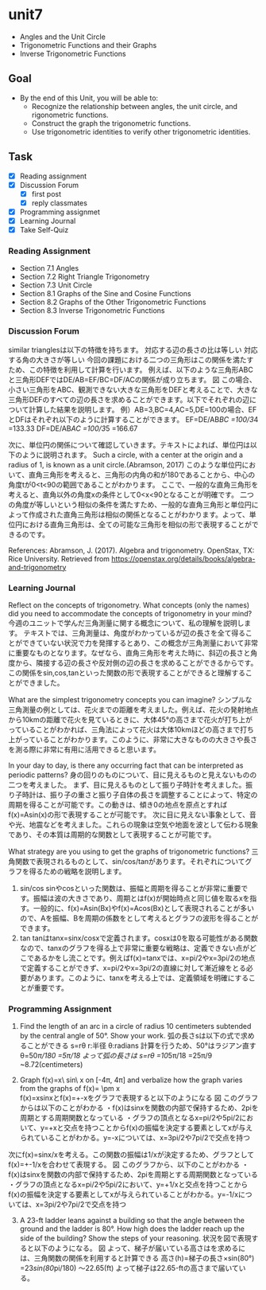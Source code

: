 # unit7

- Angles and the Unit Circle
- Trigonometric Functions and their Graphs
- Inverse Trigonometric Functions

## Goal

- By the end of this Unit, you will be able to:
  - Recognize the relationship between angles, the unit circle, and rigonometric functions.
  - Construct the graph the trigonometric functions.
  - Use trigonometric identities to verify other trigonometric identities.

## Task

- [x] Reading assignment
- [x] Discussion Forum
  - [x] first post
  - [x] reply classmates
- [x] Programming assignmet
- [x] Learning Journal
- [x] Take Self-Quiz

### Reading Assignment

- Section 7.1 Angles
- Section 7.2 Right Triangle Trigonometry
- Section 7.3 Unit Circle
- Section 8.1 Graphs of the Sine and Cosine Functions
- Section 8.2 Graphs of the Other Trigonometric Functions
- Section 8.3 Inverse Trigonometric Functions

### Discussion Forum

similar trianglesは以下の特徴を持ちます。
  対応する辺の長さの比は等しい
  対応する角の大きさが等しい
今回の課題における二つの三角形はこの関係を満たすため、この特徴を利用して計算を行います。
例えば、以下のような三角形ABCと三角形DEFではDE/AB=EF/BC=DF/ACの関係が成り立ちます。
図
この場合、小さい三角形をABC、観測できない大きな三角形をDEFと考えることで、大きな三角形DEFのすべての辺の長さを求めることができます。以下でそれぞれの辺について計算した結果を説明します。
例）AB=3,BC=4,AC=5,DE=100の場合、EFとDFはそれぞれ以下のように計算することができます。
EF=DE/AB*BC
=100/3*4
=133.33
DF=DE/AB*AC
=100/3*5
=166.67

次に、単位円の関係について確認していきます。テキストによれば、単位円は以下のように説明されます。
Such a circle, with a center at the origin and a radius of 1, is known as a unit circle.(Abramson, 2017)
このような単位円において、直角三角形を考えると、三角形の内角の和が180であることから、中心の角度tが0<t<90の範囲であることがわかります。
ここで、一般的な直角三角形を考えると、直角以外の角度xの条件として0<x<90となることが明確です。
二つの角度が等しいという相似の条件を満たすため、一般的な直角三角形と単位円によって作成された直角三角形は相似の関係となることがわかります。よって、単位円における直角三角形は、全ての可能な三角形を相似の形で表現することができるのです。

References:
Abramson, J. (2017). Algebra and trigonometry. OpenStax, TX: Rice University. Retrieved from <https://openstax.org/details/books/algebra-and-trigonometry>

### Learning Journal

Reflect on the concepts of trigonometry. What concepts (only the names) did you need to accommodate the concepts of trigonometry in your mind?
今週のユニットで学んだ三角測量に関する概念について、私の理解を説明します。
テキストでは、三角測量は、角度がわかっているが辺の長さを全て得ることができていない状況で力を発揮するとあり、この概念が三角測量において非常に重要なものとなります。なぜなら、直角三角形を考えた時に、斜辺の長さと角度から、隣接する辺の長さや反対側の辺の長さを求めることができるからです。この関係をsin,cos,tanといった関数の形で表現することができると理解することができました。

What are the simplest trigonometry concepts you can imagine?
シンプルな三角測量の例としては、花火までの距離を考えました。例えば、花火の発射地点から10kmの距離で花火を見ているときに、大体45°の高さまで花火が打ち上がっていることがわかれば、三角法によって花火は大体10kmほどの高さまで打ち上がっていることがわかります。このように、非常に大きなものの大きさや長さを測る際に非常に有用に活用できると思います。

In your day to day, is there any occurring fact that can be interpreted as periodic patterns?
身の回りのものについて、目に見えるものと見えないものの二つを考えました。
まず、目に見えるものとして振り子時計を考えました。振り子時計は、振り子の重さと振り子自体の長さを調整することによって、特定の周期を得ることが可能です。この動きは、傾き0の地点を原点とすればf(x)=Asin(x)の形で表現することが可能です。
次に目に見えない事象として、音や光、地震などを考えました。これらの現象は空気や地面を波として伝わる現象であり、その本質は周期的な関数として表現することが可能です。

What strategy are you using to get the graphs of trigonometric functions?
三角関数で表現されるものとして、sin/cos/tanがあります。それぞれについてグラフを得るための戦略を説明します。

1. sin/cos
sinやcosといった関数は、振幅と周期を得ることが非常に重要です。振幅は波の大きさであり、周期とはf(x)が開始時点と同じ値を取るxを指す。一般的に、f(x)=Asin(Bx)やf(x)=Acos(Bx)として表現されることが多いので、Aを振幅、Bを周期の係数をとして考えるとグラフの波形を得ることができます。
2. tan
tanはtanx=sinx/cosxで定義されます。cosxは0を取る可能性がある関数なので、tanxのグラフを得る上で非常に重要な戦略は、定義できない点がどこであるかをし流ことです。例えばf(x)=tanxでは、x=pi/2やx=3pi/2の地点で定義することができず、x=pi/2やx=3pi/2の直線に対して漸近線をとる必要があります。このように、tanxを考える上では、定義領域を明確にすることが重要です。

### Programming Assignment

1. Find the length of an arc in a circle of radius 10 centimeters subtended by the central angle of 50°. Show your work.
弧の長さsは以下の式で求めることができる
s=rθ
r:半径
θ:radians
計算を行うため、50°はラジアン直す
θ=50*π/180
=5π/18
よって弧の長さは
s=rθ
=10*5π/18
=25π/9
~8.72(centimeters)

2. Graph  f(x)=x\ sin\ x  on [-4π, 4π] and verbalize how the graph varies from the graphs of  f(x)= \pm x  
f(x)=xsinxとf(x)=+-xをグラフで表現すると以下のようになる
図
このグラフからは以下のことがわかる
・f(x)はsinxを関数の内部で保持するため、2piを周期とする周期関数となっている
・グラフの頂点となるx=pi/2や5pi/2において、y=+xと交点を持つことからf(x)の振幅を決定する要素としてxが与えられていることがわかる。y=-xについては、x=3pi/2や7pi/2で交点を持つ

次にf(x)=sinx/xを考える。この関数の振幅は1/xが決定するため、グラフとしてf(x)=+-1/xを合わせて表現する。
図
このグラフから、以下のことがわかる
・f(x)はsinxを関数の内部で保持するため、2piを周期とする周期関数となっている
・グラフの頂点となるx=pi/2や5pi/2において、y=+1/xと交点を持つことからf(x)の振幅を決定する要素としてxが与えられていることがわかる。y=-1/xについては、x=3pi/2や7pi/2で交点を持つ

3. A 23-ft ladder leans against a building so that the angle between the ground and the ladder is 80°. How high does the ladder reach up the side of the building? Show the steps of your reasoning.
状況を図で表現すると以下のようになる。
図
よって、梯子が届いている高さはを求めるには、三角関数の関係を利用すると計算できる
高さ(h)=梯子の長さ×sin(80°)
=23*sin(80*pi/180)
〜22.65(ft)
よって梯子は22.65-ftの高さまで届いている。
